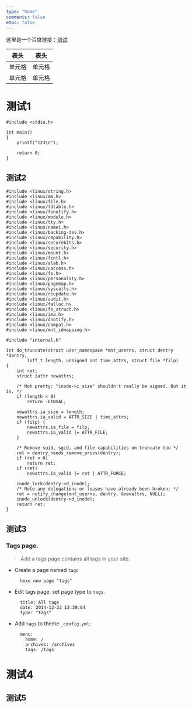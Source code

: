 ```yaml
---
type: "home"
comments: false
etoc: false
---
```



这里是一个百度链接：[测试](https://baidu.com)


| 表头 | 表头 |
| :----: | :----: |
| 单元格 | 单元格 |
| 单元格 | 单元格 |



# 测试1


```
#include <stdio.h>

int main()
{
	printf("123\n");

	return 0;
}
```


## 测试2


```
#include <linux/string.h>
#include <linux/mm.h>
#include <linux/file.h>
#include <linux/fdtable.h>
#include <linux/fsnotify.h>
#include <linux/module.h>
#include <linux/tty.h>
#include <linux/namei.h>
#include <linux/backing-dev.h>
#include <linux/capability.h>
#include <linux/securebits.h>
#include <linux/security.h>
#include <linux/mount.h>
#include <linux/fcntl.h>
#include <linux/slab.h>
#include <linux/uaccess.h>
#include <linux/fs.h>
#include <linux/personality.h>
#include <linux/pagemap.h>
#include <linux/syscalls.h>
#include <linux/rcupdate.h>
#include <linux/audit.h>
#include <linux/falloc.h>
#include <linux/fs_struct.h>
#include <linux/ima.h>
#include <linux/dnotify.h>
#include <linux/compat.h>
#include <linux/mnt_idmapping.h>

#include "internal.h"

int do_truncate(struct user_namespace *mnt_userns, struct dentry *dentry,
		loff_t length, unsigned int time_attrs, struct file *filp)
{
	int ret;
	struct iattr newattrs;

	/* Not pretty: "inode->i_size" shouldn't really be signed. But it is. */
	if (length < 0)
		return -EINVAL;

	newattrs.ia_size = length;
	newattrs.ia_valid = ATTR_SIZE | time_attrs;
	if (filp) {
		newattrs.ia_file = filp;
		newattrs.ia_valid |= ATTR_FILE;
	}

	/* Remove suid, sgid, and file capabilities on truncate too */
	ret = dentry_needs_remove_privs(dentry);
	if (ret < 0)
		return ret;
	if (ret)
		newattrs.ia_valid |= ret | ATTR_FORCE;

	inode_lock(dentry->d_inode);
	/* Note any delegations or leases have already been broken: */
	ret = notify_change(mnt_userns, dentry, &newattrs, NULL);
	inode_unlock(dentry->d_inode);
	return ret;
}

```



## 测试3

### Tags page.

> Add a tags page contains all tags in your site.
- Create a page named `tags`

        hexo new page "tags"

- Edit tags page, set page type to `tags`.

        title: All tags
        date: 2014-12-22 12:39:04
        type: "tags"

- Add `tags` to theme `_config.yml`:

        menu:
          home: /
          archives: /archives
          tags: /tags


# 测试4



## 测试5
